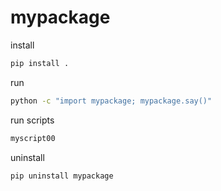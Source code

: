 # mypackage

install

```bash
pip install .
```

run

```bash
python -c "import mypackage; mypackage.say()"
```

run scripts

```bash
myscript00
```

uninstall

```bash
pip uninstall mypackage
```
